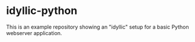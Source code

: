 # idyllic-python
This is an example repository showing an "idyllic" setup for a basic Python webserver application.
